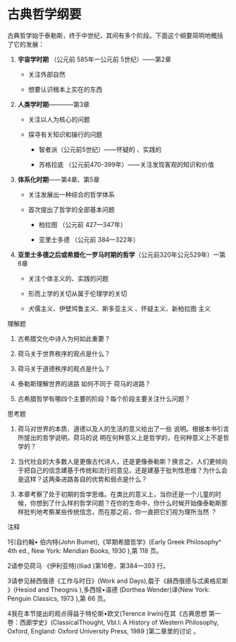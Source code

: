 # 古典哲学纲要

古典哲学始于泰勒斯，终于中世纪，其间有多个阶段。下面这个纲要简明地概括 了它的发展：

1. **宇宙学时期** （公元前 585年一公元前 5世纪）——第2章

   - 关注外部自然

   - 想要认识根本上实在的东西

2. **人类学时期**————第3章

   - 关注以人为核心的问题

   - 探寻有关知识和操行的问题

      - 智者派（公元前5世纪）——怀疑的 、实践的

      - 苏格拉底 （公元前470-399年）——关注发现客观的知识和价值

3. **体系化时期**——第4章、第5章

   - 关注发展出一种综合的哲学体系

   - 首次提出了哲学的全部基本问题

      - 柏拉图 （公元前 427—347年）

      - 亚里士多德 （公元前 384—322年）

4. **亚里士多德之后或希腊化一罗马时期的哲学**（公元前320年公元529年）一第6章

   - 关注个体主义的、实践的问题

   - 形而上学的关切从属于伦理学的关切

   - 犬儒主义、伊壁鸠鲁主义、斯多亚主义 、怀疑主义、新柏拉图 主义

理解题

1. 古希腊文化中诗人为何如此重要？

2. 荷马关于世界秩序的观点是什么？

3. 荷马关于道德秩序的观点是什么？

4. 泰勒斯理解世界的进路 如何不同于 荷马的进路？

5. 古希腊哲学有哪四个主要的阶段？每个阶段主要关注什么问题？

思考题

1. 荷马对世界的本质、道德以及人的生活的意义给出了一些 说明。根据本书引言所提出的哲学说明，荷马的说 明在何种意义上是哲学的，在何种意义上不是哲学的？

2. 当代社会的大多数人是更像古代诗人，还是更像泰勒斯？换言之，人们更倾向于把自己的信念建基于传统和流行的意见，还是建基于批判性思维？为什么会 是这样？这两条进路各自的优势和弱点是什么？

3. 本章考察了处于初期的哲学思维。在类比的意义上，当你还是一个儿童的时候，你想到了什么样的哲学问题？在你的生命中，你什么时候开始像泰勒斯那样批判地考察某些传统信念，而在那之前，你一直把它们视为理所当然 ？

注释

1引自约翰• 伯内特(John Bumet),《早期希腊哲学》(Early Greek Philosophy^  4th ed., New York: Meridian Books, 1930 ),第 118 页。

2请参见荷马 《伊利亚特)(Iliad )第16卷，第384—393 行。

3请参见赫西俄德《工作与时日》(Work and Days),载于《赫西俄德与忒奥格尼斯 》(Hesiod  and Theognis  ),多西娅•温德 (Dorthea  Wender)译(New York: Penguin  Classics,  1973 ),第 66 页。

4我在本节提出的观点得益于特伦斯•欧文(Terence Irwin)在其《古典思想 第一卷：西廊学史》(ClassicalThought, Vbl.l: A History  of Western  Philosophy,  Oxford, England:  Oxford  University  Press, 1989 )第二章里的讨论 。

